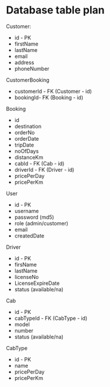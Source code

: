 # Database table plan

Customer:
- id - PK
- firstName
- lastName
- email
- address
- phoneNumber

CustomerBooking
- customerId - FK (Customer - id)
- bookingId- FK (Booking - id)

Booking
- id
- destination
- orderNo
- orderDate
- tripDate
- noOfDays
- distanceKm
- cabId - FK (Cab - id)
- driverId - FK (Driver - id)
- pricePerDay
- pricePerKm

User
- id - PK
- username
- password (md5)
- role (admin/customer)
- email
- createdDate

Driver
- id - PK
- firsName
- lastName
- licenseNo
- LicenseExpireDate
- status (available/na)

Cab
- id - PK
- cabTypeId - FK (CabType - id)
- model
- number
- status (available/na)

CabType
- id - PK
- name
- pricePerDay
- pricePerKm